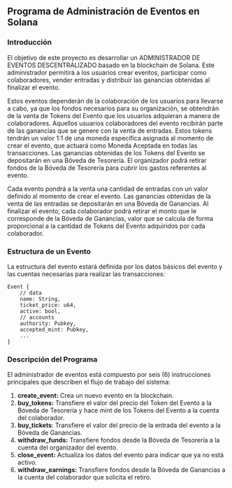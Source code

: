 ## Programa de Administración de Eventos en Solana

### Introducción

El objetivo de este proyecto es desarrollar un ADMINISTRADOR DE EVENTOS DESCENTRALIZADO basado en la blockchain de Solana. Este administrador permitirá a los usuarios crear eventos, participar como colaboradores, vender entradas y distribuir las ganancias obtenidas al finalizar el evento.

Estos eventos dependerán de la colaboración de los usuarios para llevarse a cabo, ya que los fondos necesarios para su organización, se obtendrán de la venta de Tokens del Evento que los usuarios adquieran a manera de colaboradores. Aquellos usuarios colaboradores del evento recibirán parte de las ganancias que se genere con la venta de entradas. Estos tokens tendrán un valor 1:1 de una moneda específica asignada al momento de crear el evento, que actuará como Moneda Aceptada en todas las transacciones. Las ganancias obtenidas de los Tokens del Evento se depositarán en una Bóveda de Tesorería. El organizador podrá retirar fondos de la Bóveda de Tesorería para cubrir los gastos referentes al evento.

Cada evento pondrá a la venta una cantidad de entradas con un valor definido al momento de crear el evento. Las ganancias obtenidas de la venta de las entradas se depositarán en una Bóveda de Ganancias. Al finalizar el evento, cada colaborador podrá retirar el monto que le corresponde de la Bóveda de Ganancias, valor que se calcula de forma proporcional a la cantidad de Tokens del Evento adquiridos por cada colaborador.

### Estructura de un Evento

La estructura del evento estará definida por los datos básicos del evento y las cuentas necesarias para realizar las transacciones:

```plaintext
Event {
    // data
    name: String,
    ticket_price: u64,
    active: bool,
    // accounts
    authority: Pubkey,
    accepted_mint: Pubkey,
    ...
}
```

### Descripción del Programa

El administrador de eventos está compuesto por seis (6) instrucciones principales que describen el flujo de trabajo del sistema:

1.  **create\_event:** Crea un nuevo evento en la blockchain.
2.  **buy\_tokens:** Transfiere el valor del precio del Token del Evento a la Bóveda de Tesorería y hace mint de los Tokens del Evento a la cuenta del colaborador.
3.  **buy\_tickets**: Transfiere el valor del precio de la entrada del evento a la Bóveda de Ganancias.
4.  **withdraw\_funds:** Transfiere fondos desde la Bóveda de Tesorería a la cuenta del organizador del evento.
5.  **close\_event:** Actualiza los datos del evento para indicar que ya no está activo.
6.  **withdraw\_earnings:** Transfiere fondos desde la Bóveda de Ganancias a la cuenta del colaborador que solicita el retiro.
